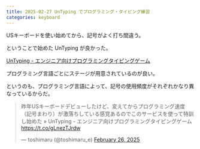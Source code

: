 ```yaml
---
title: 2025-02-27 UnTyping でプログラミング・タイピング練習
categories: keyboard
---
```


USキーボードを使い始めてから、記号がよく打ち間違う。

ということで始めた UnTyping が良かった。

[UnTyping - エンジニア向けプログラミングタイピングゲーム](https://untyping.jp/)

プログラミング言語ごとにステージが用意されているのが良い。

というのも、プログラミング言語によって、記号の使用頻度がそれぞれかなり異なっているからだ。

<blockquote class="twitter-tweet"><p lang="ja" dir="ltr">昨年USキーボードデビューしたけど、変えてからプログラミング速度（記号まわり）が激落ちしている感覚あるのでこのサービスを使って特訓し始めた » UnTyping - エンジニア向けプログラミングタイピングゲーム <a href="https://t.co/gLnezTJrdw">https://t.co/gLnezTJrdw</a></p>&mdash; toshimaru (@toshimaru_e) <a href="https://twitter.com/toshimaru_e/status/1894553646148489650?ref_src=twsrc%5Etfw">February 26, 2025</a></blockquote> <script async src="https://platform.twitter.com/widgets.js" charset="utf-8"></script>
